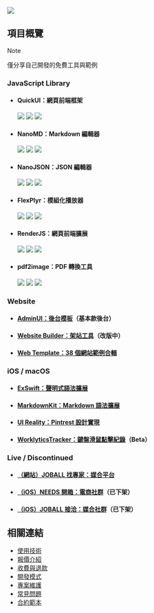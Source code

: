 ![](https://github-readme-stats.vercel.app/api?username=pardnchiu&show_icons=true&hide_border=true)

## 項目概覽
> [!NOTE]
> 僅分享自己開發的免費工具與範例

### JavaScript Library

- #### QuickUI：網頁前端框架
  [![](https://img.shields.io/badge/go-Website-bb4444)](https://quickui.pardn.io) [![](https://img.shields.io/npm/v/@pardnchiu/quickui)](https://www.npmjs.com/package/@pardnchiu/quickui) [![](https://img.shields.io/jsdelivr/npm/hm/@pardnchiu/quickui)](https://www.jsdelivr.com/package/npm/@pardnchiu/quickui)
- #### NanoMD：Markdown 編輯器
  [![](https://img.shields.io/badge/go-Website-bb4444)](https://nanomd.pardn.io) [![](https://img.shields.io/npm/v/@pardnchiu/nanomd)](https://www.npmjs.com/package/@pardnchiu/nanomd) [![](https://img.shields.io/jsdelivr/npm/hm/@pardnchiu/nanomd)](https://www.jsdelivr.com/package/npm/@pardnchiu/nanomd)
- #### NanoJSON：JSON 編輯器
  [![](https://img.shields.io/badge/go-Website-bb4444)](https://nanojson.pardn.io) [![](https://img.shields.io/npm/v/@pardnchiu/nanojson)](https://www.npmjs.com/package/@pardnchiu/nanojson) [![](https://img.shields.io/jsdelivr/npm/hm/@pardnchiu/nanojson)](https://www.jsdelivr.com/package/npm/@pardnchiu/nanojson)
- #### FlexPlyr：模組化播放器
  [![](https://img.shields.io/badge/go-Website-bb4444)](https://flexplyr.pardn.io) [![](https://img.shields.io/npm/v/@pardnchiu/flexplyr)](https://www.npmjs.com/package/@pardnchiu/flexplyr) [![](https://img.shields.io/jsdelivr/npm/hm/@pardnchiu/flexplyr)](https://www.jsdelivr.com/package/npm/@pardnchiu/flexplyr)
- #### RenderJS：網頁前端擴展
  [![](https://img.shields.io/badge/go-Website-bb4444)](https://renderjs.pardn.io) [![](https://img.shields.io/npm/v/@pardnchiu/renderjs)](https://www.npmjs.com/package/@pardnchiu/renderjs) [![](https://img.shields.io/jsdelivr/npm/hm/@pardnchiu/renderjs)](https://www.jsdelivr.com/package/npm/@pardnchiu/renderjs)
- #### pdf2image：PDF 轉換工具
  [![](https://img.shields.io/badge/go-Website-bb4444)](https://pardn.io/pdf2image) [![](https://img.shields.io/npm/v/@pardnchiu/pdf2image)](https://www.npmjs.com/package/@pardnchiu/pdf2image) [![](https://img.shields.io/jsdelivr/npm/hm/@pardnchiu/pdf2image)](https://www.jsdelivr.com/package/npm/@pardnchiu/pdf2image)

### Website

- #### [AdminUI：後台模板](https://demo-admin.pardn.io)（基本款後台）
- #### [Website Builder：架站工具](https://pardn.io/website-builder)（改版中）
- #### [Web Template：38 個網站範例合輯](https://pardn.io/web-template)

### iOS / macOS

- #### [ExSwift：聲明式語法擴展](https://github.com/pardnchiu/ExSwift)
- #### [MarkdownKit：Markdown 語法擴展](https://github.com/pardnchiu/MarkdownKit)
- #### [UI Reality：Pintrest 設計實現](https://github.com/pardnchiu/swift-UI-reality)
- #### [WorklyticsTracker：鍵盤滑鼠點擊紀錄](https://github.com/pardnchiu/WorklyticsTracker)（Beta）

### Live / Discontinued

- #### [（網站）JOBALL 找專家：媒合平台](https://joball.tw)
- #### [（iOS）NEEDS 開箱：電商社群](https://appadvice.com/app/e9-96-8b-e7-ae-b1/1460355322.amp)（已下架）
- #### [（iOS）JOBALL 接洽：媒合社群](https://appadvice.com/app/joball-e6-8e-a5-e6-b4-bd/1272878907.amp)（已下架）

## 相關連結

- [使用技術](./使用技術.md)
- [報價介紹](./報價介紹.md)
- [收費與退款](./收費與退款.md)
- [開發模式](./開發模式.md)
- [專案維護](./專案維護.md)
- [常見問題](./常見問題.md)
- [合約範本](./合約範本.md)
